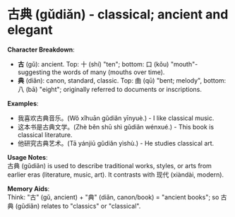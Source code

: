 # **古典 (gǔdiǎn) - classical; ancient and elegant**

**Character Breakdown**:  
- **古** (gǔ): ancient. Top: 十 (shí) "ten"; bottom: 口 (kǒu) "mouth"-suggesting the words of many (mouths over time).  
- **典** (diǎn): canon, standard, classic. Top: 曲 (qū) "bent; melody", bottom: 八 (bā) "eight"; originally referred to documents or inscriptions.

**Examples**:  
- 我喜欢古典音乐。(Wǒ xǐhuān gǔdiǎn yīnyuè.) - I like classical music.  
- 这本书是古典文学。(Zhè běn shū shì gǔdiǎn wénxué.) - This book is classical literature.  
- 他研究古典艺术。(Tā yánjiū gǔdiǎn yìshù.) - He studies classical art.

**Usage Notes**:  
古典 (gǔdiǎn) is used to describe traditional works, styles, or arts from earlier eras (literature, music, art). It contrasts with 现代 (xiàndài, modern).

**Memory Aids**:  
Think: "古" (gǔ, ancient) + "典" (diǎn, canon/book) = "ancient books"; so 古典 (gǔdiǎn) relates to "classics" or "classical".